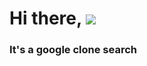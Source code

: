 # Hi there,  ![](https://github.com/blackcater/blackcater/raw/main/images/Hi.gif) 
### It's a google clone search 
